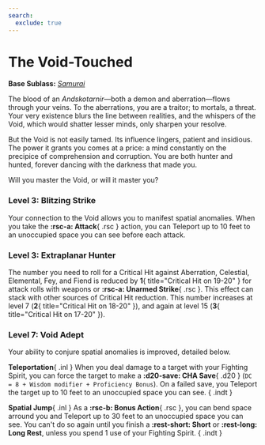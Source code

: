 ```yaml
---
search:
  exclude: true
---
```


# The Void-Touched

**Base Sublass:** *[Samurai](../../class/fighter/samurai.md)*

The blood of an *Andskotarnir*—both a demon and aberration—flows through your veins. To the aberrations, you are a traitor; to mortals, a threat. Your very existence blurs the line between realities, and the whispers of the Void, which would shatter lesser minds, only sharpen your resolve.  

But the Void is not easily tamed. Its influence lingers, patient and insidious. The power it grants you comes at a price: a mind constantly on the precipice of comprehension and corruption. You are both hunter and hunted, forever dancing with the darkness that made you.  

Will you master the Void, or will it master you?  

### Level 3: Blitzing Strike

Your connection to the Void allows you to manifest spatial anomalies. When you take the **:rsc-a: Attack**{ .rsc } action, you can Teleport up to 10 feet to an unoccupied space you can see before each attack. 

### Level 3: Extraplanar Hunter

The number you need to roll for a Critical Hit against Aberration, Celestial, Elemental, Fey, and Fiend is reduced by **1**{ title="Critical Hit on 19-20" } for attack rolls with weapons or **:rsc-a: Unarmed Strike**{ .rsc }. This effect can stack with other sources of Critical Hit reduction. This number increases at level 7 (**2**{ title="Critical Hit on 18-20" }), and again at level 15 (**3**{ title="Critical Hit on 17-20" }).

### Level 7: Void Adept

Your ability to conjure spatial anomalies is improved, detailed below.

**Teleportation**{ .inl } When you deal damage to a target with your Fighting Spirit, you can force the target to make a **:d20-save: CHA Save**{ .d20 } (`DC = 8 + Wisdom modifier + Proficiency Bonus`). On a failed save, you Teleport the target up to 10 feet to an unoccupied space you can see.
{ .indt }

**Spatial Jump**{ .inl } As a **:rsc-b: Bonus Action**{ .rsc }, you can bend space arround you and Teleport up to 30 feet to an unoccupied space you can see. You can't do so again until you finish a **:rest-short: Short** or **:rest-long: Long Rest**, unless you spend 1 use of your Fighting Spirit.
{ .indt }